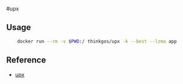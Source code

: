 #upx

## Usage

```bash
    docker run --rm -v $PWD:/ thinkgos/upx -k --best --lzma app
```

## Reference
 
- [upx](https://github.com/upx/upx)